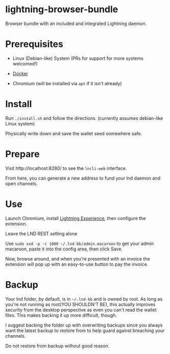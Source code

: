 # lightning-browser-bundle
Browser bundle with an included and integrated Lightning daemon.

# Prerequisites

- Linux (Debian-like) System (PRs for support for more systems welcomed!)

- [Docker](https://store.docker.com/search?type=edition&offering=community)

- Chromium (will be installed via `apt` if it isn't already)

# Install

Run `./install.sh` and follow the directions. (currently assumes debian-like Linux system)

Physically write down and save the wallet seed somewhere safe.

# Prepare

Visit http://localhost:8280/ to see the `lncli-web` interface.

From here, you can generate a new address to fund your lnd daemon
and open channels.

# Use

Launch Chromium, install [Lightning Experience](https://github.com/erkarl/lightning-experience/),
then configure the extension.

Leave the LND REST setting alone

Use `sudo xxd -p -c 1000 ~/.lnd-bb/admin.macaroon` to get your admin
macaroon, paste it into the config area, then click Save.

Now, browse around, and when you're presented with an invoice the
extension will pop up with an easy-to-use button to pay the invoice.

# Backup

Your lnd folder, by default, is in `~/.lnd-bb` and is owned by root.
As long as you're not running as root(YOU SHOULDN'T BE), this actually improves 
security from the desktop perspective as even you can't read the wallet files. 
This makes backing it up more difficult, though.

I suggest backing the folder up with overwriting backups since you always want 
the latest backup to restore from to help guard against breaching your channels.

Do not restore from backup without good reason.
